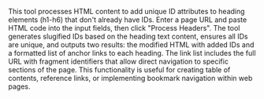 This tool processes HTML content to add unique ID attributes to heading elements (h1-h6) that don't already have IDs. Enter a page URL and paste HTML code into the input fields, then click "Process Headers". The tool generates slugified IDs based on the heading text content, ensures all IDs are unique, and outputs two results: the modified HTML with added IDs and a formatted list of anchor links to each heading. The link list includes the full URL with fragment identifiers that allow direct navigation to specific sections of the page. This functionality is useful for creating table of contents, reference links, or implementing bookmark navigation within web pages.

<!-- Generated from commit: 2dbdc12b1eecf73a8a8b51c3b221774e149a2048 -->